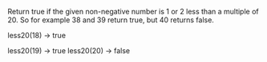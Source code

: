 Return true if the given non-negative number is 1 or 2 less than a multiple of 20. So for example 38 and 39 return true, but 40 returns false.

less20(18) → true

less20(19) → true
less20(20) → false
